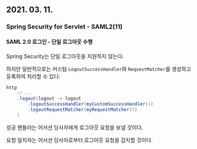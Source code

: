## 2021. 03. 11.

### Spring Security for Servlet - SAML2(11)

#### SAML 2.0 로그인 - 단일 로그아웃 수행

Spring Security는 단일 로그아웃을 지원하지 않는다.

하지만 일반적으로는 커스텀 `LogoutSuccessHandler`와 `RequestMatcher`를 생성하고 등록하여 처리할 수 있다:

```java
http
    // ...
    .logout(logout -> logout
        .logoutSuccessHandler(myCustomSuccessHandler())
        .logoutRequestMatcher(myRequestMatcher())
    )
```

성공 핸들러는 어서션 당사자에게 로그아웃 요청을 보낼 것이다.

요청 일치자는 어서션 당사자로부터 로그아웃 요청을 감지할 것이다.

